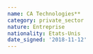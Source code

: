 ```yaml
---
name: CA Technologies**
category: private_sector
nature: Entreprise
nationality: Etats-Unis
date_signed: '2018-11-12'
---
```

    